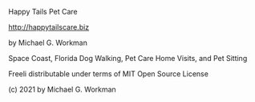 Happy Tails Pet Care

http://happytailscare.biz

by Michael G. Workman

Space Coast, Florida Dog Walking, Pet Care Home Visits, and Pet Sitting

Freeli distributable under terms of MIT Open Source License

(c) 2021 by Michael G. Workman

